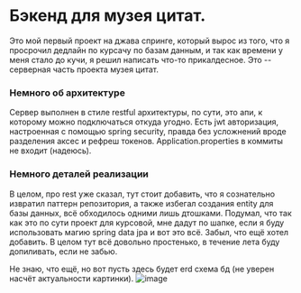 # Бэкенд для музея цитат.

Это мой первый проект на джава спринге, который вырос из того, что я просрочил дедлайн по курсачу по базам данным, и так как времени у меня стало до кучи, я решил написать что-то прикалдесное. Это -- серверная часть проекта музея цитат.

### Немного об архитектуре

Сервер выполнен в стиле restful архитектуры, по сути, это апи, к которому можно подключаться откуда угодно. Есть jwt авторизация, настроенная с помощью spring security, правда без усложнений вроде разделения аксес и рефреш токенов. 
Application.properties в коммиты не входит (надеюсь).

### Немного деталей реализации

В целом, про rest уже сказал, тут стоит добавить, что я сознательно извратил паттерн репозитория, а также избегал создания entity для базы данных, всё обходилось одними лишь дтошками. 
Подумал, что так как это по сути проект для курсовой, мне дадут по шапке, если я буду использовать магию spring data jpa и вот это всё. Забыл, что ещё хотел добавить. В целом тут всё довольно простенько, в течение лета буду допиливать, если не забью.

Не знаю, что ещё, но вот пусть здесь будет erd схема бд (не уверен насчёт актуальности картинки).
![image](https://github.com/New-Dutchman/quotes-museum-server/assets/115114186/27ac5e3c-9fc2-4a8d-8a49-a0b038458e3a)
